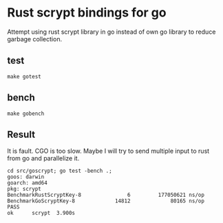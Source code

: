 # Rust scrypt bindings for go

Attempt using rust scrypt library in go instead of own go library
 to reduce garbage collection.

## test

```
make gotest
```

## bench

```
make gobench
```

## Result

It is fault. CGO is too slow. 
Maybe I will try to send multiple input to rust from go and parallelize it.

```
cd src/goscrypt; go test -bench .;
goos: darwin
goarch: amd64
pkg: scrypt
BenchmarkRustScryptKey-8               6         177050621 ns/op
BenchmarkGoScryptKey-8             14812             80165 ns/op
PASS
ok      scrypt  3.900s
```